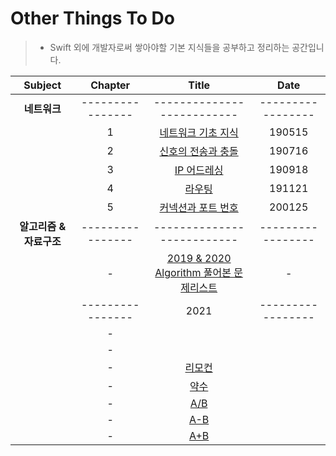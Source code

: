 # Other Things To Do
> - Swift 외에 개발자로써 쌓아야할 기본 지식들을 공부하고 정리하는 공간입니다.

| Subject | Chapter | Title | Date |
| :---: | :---: | :---: | :---: |
| **네트워크** | ---------------- | -------------------------- | ----------------- |
| | 1 | [네트워크 기초 지식](https://github.com/wargi/Etc/blob/master/Network/Chapter1.md) | 190515 |
| | 2 | [신호의 전송과 충돌](https://github.com/wargi/Etc/blob/master/Network/Chapter2.md) | 190716 |
| | 3 | [IP 어드레싱](https://github.com/wargi/Etc/blob/master/Network/Chapter3.md) | 190918 |
| | 4 | [라우팅](https://github.com/wargi/Etc/blob/master/Network/Chapter4.md) | 191121 |
| | 5 | [커넥션과 포트 번호](https://github.com/wargi/Etc/blob/master/Network/Chapter5.md) | 200125 |
| **알고리즘 & 자료구조** | ---------------- | -------------------------- | ----------------- |
| | - | [2019 & 2020 Algorithm 풀어본 문제리스트](https://github.com/wargi/Etc/blob/master/1920_README.md) | - |
|  | ---------------- | 2021 | ----------------- |
| | - | [](https://github.com/wargi/Other-Things-To-Do/blob/master/Algorithm/2020/Intermediate04/Question19.md) |  |
| | - | [](https://github.com/wargi/Other-Things-To-Do/blob/master/Algorithm/2020/Intermediate04/Question20.md) |  |
| | - | [리모컨](https://github.com/wargi/Other-Things-To-Do/blob/master/Algorithm/2021/100/Question05.md) |  |
| | - | [약수](https://github.com/wargi/Other-Things-To-Do/blob/master/Algorithm/2021/100/Question04.md) |  |
| | - | [A/B](https://github.com/wargi/Other-Things-To-Do/blob/master/Algorithm/2021/100/Question03.md) |  |
| | - | [A-B](https://github.com/wargi/Other-Things-To-Do/blob/master/Algorithm/2021/100/Question02.md) |  |
| | - | [A+B](https://github.com/wargi/Other-Things-To-Do/blob/master/Algorithm/2021/100/Question01.md) |  |

